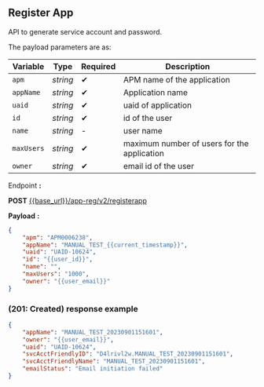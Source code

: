 ## Register App

API to generate service account and password.

The payload parameters are as: 

| Variable | Type | Required | Description |
| -------- | -----| -------  | ----------- |
| `apm` | *string* | &#10004; | APM name of the application |
| `appName` | *string* | &#10004; | Application name |
| `uaid` | *string* | &#10004; | uaid of application |
| `id` | *string* | &#10004; | id of the user | 
| `name` | *string* | - | user name |
| `maxUsers` | *string* | &#10004; | maximum number of users for the application |
| `owner` | *string* | &#10004; | email id of the user |
<!--
type: tab
titles: Request, Response
-->

Endpoint **:**

**POST** [{{base_url}}/app-reg/v2/registerapp](../api/?type=post&path=/registerapp&version=2.0.0)

**Payload** **:**

```json
{
    "apm": "APM0006238",
    "appName": "MANUAL_TEST_{{current_timestamp}}",
    "uaid": "UAID-10624",
    "id": "{{user_id}}",
    "name": "",
    "maxUsers": "1000",
    "owner": "{{user_email}}"
}
```
<!--
type: tab
-->

###  (201: Created) response example

```json
{
    "appName": "MANUAL_TEST_20230901151601",
    "owner": "{{user_email}}",
    "uaid": "UAID-10624",
    "svcAcctFriendlyID": "D4lrivl2w.MANUAL_TEST_20230901151601",
    "svcAcctFriendlyName": "MANUAL_TEST_20230901151601",
    "emailStatus": "Email initiation failed"
}
```
<!-- type: tab-end -->